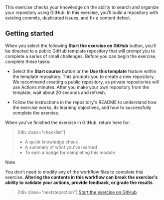 This exercise checks your knowledge on the ability to search and organize your repository using GitHub. In this exercise, you'll build a repository with existing commits, duplicated issues, and fix a content defect.

## Getting started

When you select the following **Start the exercise on GitHub** button, you'll be directed to a public GitHub template repository that will prompt you to complete a series of small challenges. Before you can begin the exercise, complete these tasks:

- Select the **Start course** button or the **Use this template** feature within the template repository. This prompts you to create a new repository. We recommend creating a public repository, as private repositories will use Actions minutes. After you make your own repository from the template, wait about 20 seconds and refresh.

- Follow the instructions in the repository's README to understand how the exercise works, its learning objectives, and how to successfully complete the exercise.

When you've finished the exercise in GitHub, return here for:

> [!div class="checklist"]
> - A quick knowledge check 
> - A summary of what you've learned
> - To earn a badge for completing this module

> [!NOTE]
> You don't need to modify any of the workflow files to complete this exercise. **Altering the contents in this workflow can break the exercise's ability to validate your actions, provide feedback, or grade the results**.

> [!div class="nextstepaction"]
> [Start the exercise on GitHub](https://github.com/skills/connect-the-dots?azure-portal=true)
